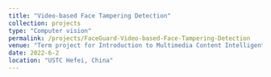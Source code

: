 ```yaml
---
title: "Video-based Face Tampering Detection"
collection: projects
type: "Computer vision"
permalink: /projects/FaceGuard-Video-based-Face-Tampering-Detection
venue: "Term project for Introduction to Multimedia Content Intelligent Analysis course"
date: 2022-6-2
location: "USTC Hefei, China"
---
```

